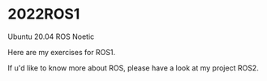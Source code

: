 # 2022ROS1

Ubuntu 20.04
ROS Noetic

Here are my exercises for ROS1.

If u'd like to know more about ROS, please have a look at my project ROS2.
